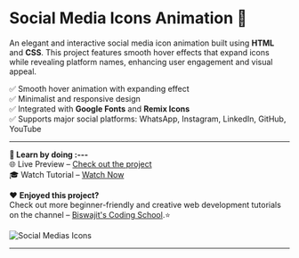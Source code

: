 # Social Media Icons Animation 🚀  

An elegant and interactive social media icon animation built using **HTML** and **CSS**. This project features smooth hover effects that expand icons while revealing platform names, enhancing user engagement and visual appeal.

✅ Smooth hover animation with expanding effect  
✅ Minimalist and responsive design  
✅ Integrated with **Google Fonts** and **Remix Icons**  
✅ Supports major social platforms: WhatsApp, Instagram, LinkedIn, GitHub, YouTube  

---

 **🧠 Learn by doing :---**  
🌐 Live Preview – [Check out the project](https://social-media-icons-animation.vercel.app/)  
🎓 Watch Tutorial – [Watch Now](https://www.youtube.com/YOUR-VIDEO-LINK)

❤️ **Enjoyed this project?**  
Check out more beginner-friendly and creative web development tutorials on the channel – [Biswajit's Coding School](https://www.youtube.com/@BiswajitsCodingSchool).⭐

![Social Medias Icons](https://github.com/user-attachments/assets/d2c66766-1c37-4539-b6e9-85c7d164b2f9)

---
